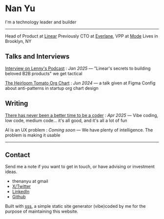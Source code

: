 # Nan Yu
I'm a technology leader and builder

---

Head of Product at [Linear](https://linear.app)
Previously CTO at [Everlane](https://www.everlane.com/), VPP at [Mode](https://mode.com/)
Lives in Brooklyn, NY

## Talks and Interviews

[Interview on Lenny's Podcast](https://www.youtube.com/watch?v=nTr21kgCFF4)
: *Jan 2025* — "Linear's secrets to building beloved B2B products" we get tactical

[The Heirloom Tomato Org Chart](https://www.youtube.com/watch?v=I4vvBidQcck)
: *Jun 2024* — a talk given at Figma Config about anti-patterns in startup org chart design

## Writing

[There has never been a better time to be a coder](coder.html)
: *Apr 2025* — Vibe coding, low code, medium code... it's all good, and it's all a lot of fun

AI is an UX problem
: *Coming soon* — We have plenty of intelligence. The problem is making it usable

---

## Contact

Send me a note if you want to get in touch, or have advising or investment ideas.

- thenanyu at gmail
- [X/Twitter](https://x.com/thenanyu)
- [LinkedIn](https://www.linkedin.com/in/thenanyu/)
- [Github](https://github.com/thenanyu)

<div class="footnotes" markdown='1'>
  Built with <a href="https://github.com/thenanyu/sss">sss</a>, a simple static site generator (vibe)coded by me for the purpose of maintaining this&nbsp;website.
</div>
